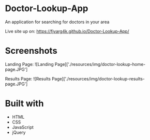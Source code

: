 # Doctor-Lookup-App
An application for searching for doctors in your area

Live site up on: https://fjvarg4k.github.io/Doctor-Lookup-App/

# Screenshots
Landing Page:
![Landing Page]['./resources/img/doctor-lookup-home-page.JPG']

Results Page:
![Results Page]['./resources/img/doctor-lookup-results-page.JPG']

# Built with
* HTML
* CSS
* JavaScript
* jQuery
